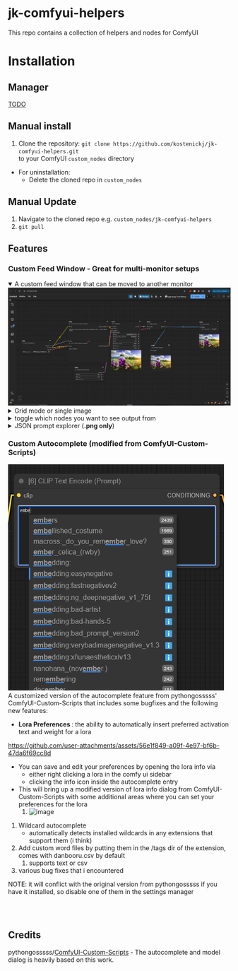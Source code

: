 # jk-comfyui-helpers
This repo contains a collection of helpers and nodes for ComfyUI

# Installation

## Manager

[TODO](https://github.com/ltdrdata/ComfyUI-Manager#how-to-register-your-custom-node-into-comfyui-manager)

## Manual install
1. Clone the repository:
`git clone https://github.com/kostenickj/jk-comfyui-helpers.git`  
to your ComfyUI `custom_nodes` directory

- For uninstallation:
  - Delete the cloned repo in `custom_nodes`

## Manual Update
1. Navigate to the cloned repo e.g. `custom_nodes/jk-comfyui-helpers`
2. `git pull`

## Features

### Custom Feed Window - Great for multi-monitor setups

<details open>
   <summary> A custom feed window that can be moved to another monitor</summary>
   <img src="./img/OpenFeed.gif"> </img>
</details> 
<details> 
   <summary>Grid mode or single image</summary>
   <img src="./img/Modes.gif"> </img>
</details>
<details> 
   <summary>toggle which nodes you want to see output from</summary>
   <img src="./img/VisibilityToggle.gif"> </img>
</details>
<details> 
   <summary>JSON prompt explorer (<b>.png only</b>)</summary>
   <img src="./img/JsonExplorer.gif"> </img>
</details>

### Custom Autocomplete (modified from ComfyUI-Custom-Scripts)
![image](./img/Autocomplete_basic.png)  
A customized version of the autocomplete feature from pythongosssss' ComfyUI-Custom-Scripts that includes some bugfixes and the following new features:
* <b> Lora Preferences </b>: the ability to automatically insert preferred activation text and weight for a lora

https://github.com/user-attachments/assets/56e1f849-a09f-4e97-bf6b-47da6f69cc8d

   - You can save and edit your preferences by opening the lora info via
     - either right clicking a lora in the comfy ui sidebar
     - clicking the info icon inside the autocomplete entry
   - This will bring up a modified version of lora info dialog from ComfyUI-Custom-Scripts with some additional areas where you can set your preferences for the lora
      1. ![image](https://raw.githubusercontent.com/kostenickj/comfyui-jk-easy-nodes/refs/heads/master/img/LoraPrefs.JPG)
1. Wildcard autocomplete
   - automatically detects installed wildcards in any extensions that support them (i think)
2. Add custom word files by putting them in the /tags dir of the extension, comes with danbooru.csv by default
   1. supports text or csv
3. various bug fixes that i encountered

NOTE: it will conflict with the original version from pythongosssss if you have it installed, so disable one of them in the settings manager

<br>
<br>

## Credits

pythongosssss/[ComfyUI-Custom-Scripts](https://github.com/comfyanonymous/ComfyUI) - The autocomplete and model dialog is heavily based on this work.
